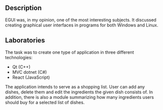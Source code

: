 ## Description

EGUI was, in my opinion, one of the most interesting subjects. It discussed creating graphical user interfaces in programs for both Windows and Linux. 

## Laboratories

The task was to create one type of application in three different technologies: 
* Qt (C++)
* MVC dotnet (C#)
* React (JavaScript)

The application intends to serve as a shopping list. User can add any dishes, delete them and edit the ingredients the given dish consists of. In addition, there is also a module summarizing how many ingredients users should buy for a selected list of dishes.
